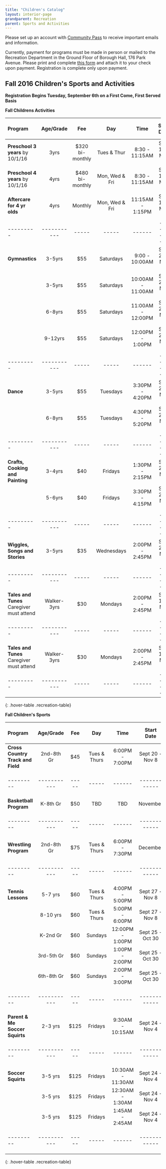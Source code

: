 ```yaml
---
title: "Children's Catalog"
layout: interior-page
grandparent: Recreation
parent: Sports and Activities
---
```

 
Please set up an account with [Community Pass](https://register.communitypass.net/reg/login.cfm?D%3CN%21%2E%22_W%22F%299SZWV%5C%21%3DHNW%3BR%3AZQI%2F79%2CKX03%3DBIP%27B%5EF%25U99%2B) to receive important emails and information. 

Currently, payment for programs must be made in person or mailed to the Recreation Department in the Ground Floor of Borough Hall, 176 Park Avenue.  Please print and complete [this form](http://static.rutherford-nj.com/recreation/Recreation_ProgramRegistration.pdf) and attach it to your check upon payment. Registration is complete only upon payment.

## Fall 2016 Children's Sports and Activities
**Registration Begins Tuesday, September 6th on a First Come, First Served Basis**

**Fall Childrens Activities**

| Program | Age/Grade | Fee |	Day | Time | Start Date |	Dates no session | Number of classes | Location |
|:--------|:---------:|:---:|:---:|:----:|:----------:|:----------------:|:-----------------:|:--------:|
| **Preschool 3 years** by 10/1/16 | 3yrs | $320 bi-monthly | Tues & Thur | 8:30 - 11:15AM | Sept 13 - May 23 | Follows School calendar | | Tamblyn Field Civic Center |
| **Preschool 4 years** by 10/1/16 | 4yrs | $480 bi-monthly | Mon, Wed & Fri | 8:30 - 11:15AM | Sept 12 - May 25 | Follows School calendar | | Tamblyn Field Civic Center |
| **Aftercare for 4 yr olds** | 4yrs | Monthly | Mon, Wed & Fri | 11:15AM - 1:15PM | Sept 12 - May 25 | Follows School calendar | | Tamblyn Field Civic Center |
|---------|-----------|-----|-----|------|------------|------------------|-------------------|----------|
| **Gymnastics** | 3-5yrs | $55 | Saturdays | 9:00 - 10:00AM | Sept 24 - Nov 12 |    | 8 | Tamblyn Field Civic Center |
|                | 3-5yrs | $55 | Saturdays | 10:00AM - 11:00AM | Sept 24 - Nov 12 |    | 8 | Tamblyn Field Civic Center |
|                | 6-8yrs | $55 | Saturdays | 11:00AM - 12:00PM | Sept 24 - Nov 12 |    | 8 | Tamblyn Field Civic Center |
|                | 9-12yrs | $55 | Saturdays | 12:00PM - 1:00PM | Sept 24 - Nov 12 |    | 8 | Tamblyn Field Civic Center |
|---------|-----------|-----|-----|------|------------|------------------|-------------------|----------|
| **Dance**      | 3-5yrs | $55 | Tuesdays | 3:30PM - 4:20PM | Sept 20 - Nov 8 |    | 8 | Tamblyn Field Civic Center |
|                | 6-8yrs | $55 | Tuesdays | 4:30PM - 5:20PM | Sept 20 - Nov 8 |    | 8 | Tamblyn Field Civic Center |
|---------|-----------|-----|-----|------|------------|------------------|-------------------|----------|
| **Crafts, Cooking and Painting** | 3-4yrs | $40 | Fridays | 1:30PM - 2:15PM | Sept 23 - Nov 11 |    | 8 | Tamblyn Field Civic Center |
|                                  | 5-6yrs | $40 | Fridays | 3:30PM - 4:15PM | Sept 23 - Nov 11 |    | 8 | Tamblyn Field Civic Center |
|---------|-----------|-----|-----|------|------------|------------------|-------------------|----------|
| **Wiggles, Songs and Stories** | 3-5yrs | $35 | Wednesdays | 2:00PM - 2:45PM | Sept 21 - Nov 9 |    | 8 | Tamblyn Field Civic Center |
|---------|-----------|-----|-----|------|------------|------------------|-------------------|----------|
| **Tales and Tunes** Caregiver must attend | Walker-3yrs | $30 | Mondays | 2:00PM - 2:45PM | Sept 19 - Nov 14 |    | 8 | Tamblyn Field Civic Center |
|---------|-----------|-----|-----|------|------------|------------------|-------------------|----------|
| **Tales and Tunes** Caregiver must attend | Walker-3yrs | $30 | Mondays | 2:00PM - 2:45PM | Sept 19 - Nov 14 | Oct 30 | 8 | Tamblyn Field Civic Center |
|---------|-----------|-----|-----|------|------------|------------------|-------------------|----------|
{: .hover-table .recreation-table}

**Fall Children's Sports**

| Program | Age/Grade | Fee |	Day | Time | Start Date |	Dates no session | Number of classes | Location |
|:--------|:---------:|:---:|:---:|:----:|:----------:|:----------------:|:-----------------:|:--------:|
| **Cross Country Track and Field** | 2nd-8th Gr | $45 | Tues & Thurs | 6:00PM - 7:00PM | Sept 20 - Nov 8 |    | 6-18 Practices | Tryon Field |
|---------|-----------|-----|-----|------|------------|------------------|-------------------|----------|
| **Basketball Program** | K-8th Gr | $50 | TBD | TBD | November |    | 9-10 Weeks | School Gyms |
|---------|-----------|-----|-----|------|------------|------------------|-------------------|----------|
| **Wrestling Program** | 2nd-8th Gr | $75 | Tues & Thurs | 6:00PM - 7:30PM | December |    | 10 Weeks | School & Church Gyms |
|---------|-----------|-----|-----|------|------------|------------------|-------------------|----------|
| **Tennis Lessons** | 5-7 yrs | $60 | Tues & Thurs | 4:00PM - 5:00PM | Sept 27 - Nov 8 | Oct 6 | 6 Weeks | Memorial Park Courts |
|                    | 8-10 yrs | $60 | Tues & Thurs | 5:00PM - 6:00PM | Sept 27 - Nov 8 | Oct 6 | 6 Weeks | Memorial Park Courts |
|                    | K-2nd Gr | $60 | Sundays | 12:00PM - 1:00PM | Sept 25 - Oct 30 |          | 6 Weeks | Memorial Park Courts |
|                    | 3rd-5th Gr | $60 | Sundays | 1:00PM - 2:00PM | Sept 25 - Oct 30 |          | 6 Weeks | Memorial Park Courts |
|                    | 6th-8th Gr | $60 | Sundays | 2:00PM - 3:00PM | Sept 25 - Oct 30 |          | 6 Weeks | Memorial Park Courts |
|---------|-----------|-----|-----|------|------------|------------------|-------------------|----------|
| **Parent & Me Soccer Squirts** | 2-3 yrs | $125 | Fridays | 9:30AM - 10:15AM | Sept 24 - Nov 4 |      | 7 Weeks | Wall Field |
|---------|-----------|-----|-----|------|------------|------------------|-------------------|----------|
| **Soccer Squirts** | 3-5 yrs | $125 | Fridays | 10:30AM - 11:30AM | Sept 24 - Nov 4 |      | 7 Weeks | Wall Field |
|                    | 3-5 yrs | $125 | Fridays | 12:30AM - 1:30AM | Sept 24 - Nov 4 |      | 7 Weeks | Wall Field |
|                    | 3-5 yrs | $125 | Fridays | 1:45AM - 2:45AM | Sept 24 - Nov 4 |      | 7 Weeks | Wall Field |
|---------|-----------|-----|-----|------|------------|------------------|-------------------|----------|
{: .hover-table .recreation-table}



